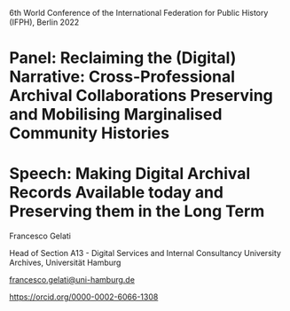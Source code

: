 6th World Conference of the International Federation for Public History (IFPH), Berlin 2022
# Panel: Reclaiming the (Digital) Narrative: Cross-Professional Archival Collaborations Preserving and Mobilising Marginalised Community Histories 
# Speech: Making Digital Archival Records Available today and Preserving them in the Long Term 
Francesco Gelati

Head of Section A13 - Digital Services and Internal Consultancy
University Archives, Universität Hamburg 

francesco.gelati@uni-hamburg.de

https://orcid.org/0000-0002-6066-1308 
